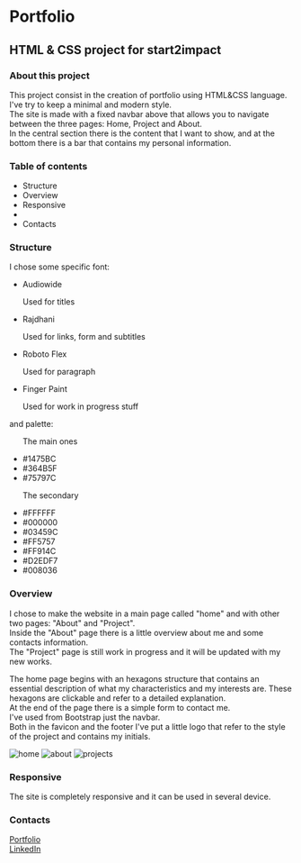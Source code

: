 <h1>Portfolio</h1>

<h2>HTML & CSS project for start2impact</h2>

<h3>About this project</h3>
<p>
  This project consist in the creation of portfolio using HTML&CSS language.<br>
  I've try to keep a minimal and modern style.<br>
  The site is made with a fixed navbar above that allows you to navigate between the three pages: Home, Project and About.<br>
  In the central section there is the content that I want to show, and at the bottom there is a bar that contains my personal information.
</p>

<h3>Table of contents</h3>
<ul>
  <li>Structure</li>
  <li>Overview</li>
  <li>Responsive</li>
  <li></li>
  <li>Contacts</li>
</ul>

<h3>Structure</h3>

<p>I chose some specific font:</p>

<ul>
  <li>Audiowide</li>
  <p>Used for titles</p>
  <li>Rajdhani</li>
  <p>Used for links, form and subtitles</p>
  <li>Roboto Flex</li>
  <p>Used for paragraph</p>
  <li>Finger Paint</li>
  <p>Used for work in progress stuff</p>
</ul>

<p>and palette:</p>

<ul>
  <p>The main ones</p>
  <li>#1475BC</li>
  <li>#364B5F</li>
  <li>#75797C</li>
</ul>
<ul>
  <p>The secondary</p>
  <li>#FFFFFF</li>
  <li>#000000</li>
  <li>#03459C</li>
  <li>#FF5757</li>
  <li>#FF914C</li>
  <li>#D2EDF7</li>
  <li>#008036</li>
</ul>

<h3>Overview</h3>

<p>
I chose to make the website in a main page called "home" and with other two pages: "About" and "Project".<br>
Inside the "About" page there is a little overview about me and some contacts information.<br>
The "Project" page is still work in progress and it will be updated with my new works.
</p>
<p>
The home page begins with an hexagons structure that contains an essential description of what my characteristics and my interests are. These hexagons are clickable and 
refer to a detailed explanation.<br>
At the end of the page there is a simple form to contact me.<br>
I've used from Bootstrap just the navbar.<br>
Both in the favicon and the footer I've put a little logo that refer to the style of the project and contains my initials.
</p>

![home](https://user-images.githubusercontent.com/121359947/222461667-60452bf5-be2e-4e07-a6ea-eba173583204.png)
![about](https://user-images.githubusercontent.com/121359947/222461710-94d6d7b4-fe51-45b5-9912-6c8506107c15.png)
![projects](https://user-images.githubusercontent.com/121359947/222461730-86f9fc07-840a-4c2b-92b5-78af9f3884cb.png)

<h3>Responsive</h3>
<p>
The site is completely responsive and it can be used in several device.
</p>

<h3>Contacts</h3>

<a href="so-ca-portfolio.netlify.app">Portfolio</a><br>
<a href="https://www.linkedin.com/in/sonny-caputo-554315185">LinkedIn</a>

